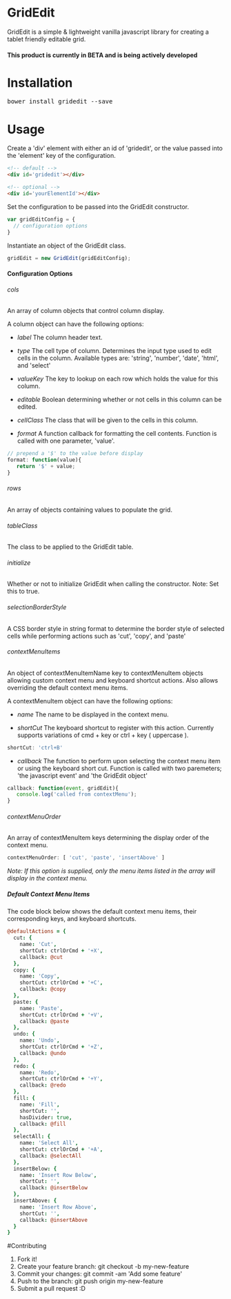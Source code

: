 # GridEdit
GridEdit is a simple & lightweight vanilla javascript library for creating a tablet friendly editable grid.
#### This product is currently in BETA and is being actively developed
# Installation
<pre>bower install gridedit --save</pre>
# Usage
Create a 'div' element with either an id of 'gridedit', or the value passed into the 'element' key of the configuration.
``` html
<!-- default -->
<div id='gridedit'></div>

<!-- optional -->
<div id='yourElementId'></div>
```
Set the configuration to be passed into the GridEdit constructor.
``` javascript
var gridEditConfig = {
  // configuration options
}
```
Instantiate an object of the GridEdit class.
``` javascript
gridEdit = new GridEdit(gridEditConfig);
```
#### Configuration Options
###### cols
An array of column objects that control column display.

A column object can have the following options:
* *label*
The column header text.

* *type*
The cell type of column. Determines the input type used to edit cells in the column.
Available types are: 'string', 'number', 'date', 'html', and 'select'

* *valueKey*
The key to lookup on each row which holds the value for this column.

* *editable*
Boolean determining whether or not cells in this column can be edited.

* *cellClass*
The class that will be given to the cells in this column.

* *format*
A function callback for formatting the cell contents.
Function is called with one parameter, 'value'.
``` javascript
// prepend a '$' to the value before display
format: function(value){
   return '$' + value;
}
```

###### rows
An array of objects containing values to populate the grid.
###### tableClass
The class to be applied to the GridEdit table.
###### initialize
Whether or not to initialize GridEdit when calling the constructor.
Note: Set this to true.
###### selectionBorderStyle
A CSS border style in string format to determine the border style of selected cells while performing actions such as 'cut', 'copy', and 'paste'
###### contextMenuItems
An object of contextMenuItemName key to contextMenuItem objects allowing custom context menu and keyboard shortcut actions.  Also allows overriding the default context menu items.

A contextMenuItem object can have the following options:
* *name*
The name to be displayed in the context menu.

* *shortCut*
The keyboard shortcut to register with this action.  Currently supports variations of cmd + key or ctrl + key ( uppercase ).
``` javascript
shortCut: 'ctrl+B'
```

* *callback*
The function to perform upon selecting the context menu item or using the keyboard short cut.
Function is called with two paremeters; 'the javascript event' and 'the GridEdit object'
``` javascript
callback: function(event, gridEdit){
   console.log('called from contextMenu');
}
```

###### contextMenuOrder
An array of contextMenuItem keys determining the display order of the context menu.
``` javascript
contextMenuOrder: [ 'cut', 'paste', 'insertAbove' ]
```
*Note: If this option is supplied, only the menu items listed in the array will display in the context menu.*
##### Default Context Menu Items
The code block below shows the default context menu items, their corresponding keys, and keyboard shortcuts.
``` coffeescript
@defaultActions = {
  cut: {
    name: 'Cut',
    shortCut: ctrlOrCmd + '+X',
    callback: @cut
  },
  copy: {
    name: 'Copy',
    shortCut: ctrlOrCmd + '+C',
    callback: @copy
  },
  paste: {
    name: 'Paste',
    shortCut: ctrlOrCmd + '+V',
    callback: @paste
  },
  undo: {
    name: 'Undo',
    shortCut: ctrlOrCmd + '+Z',
    callback: @undo
  },
  redo: {
    name: 'Redo',
    shortCut: ctrlOrCmd + '+Y',
    callback: @redo
  },
  fill: {
    name: 'Fill',
    shortCut: '',
    hasDivider: true,
    callback: @fill
  },
  selectAll: {
    name: 'Select All',
    shortCut: ctrlOrCmd + '+A',
    callback: @selectAll
  },
  insertBelow: {
    name: 'Insert Row Below',
    shortCut: '',
    callback: @insertBelow
  },
  insertAbove: {
    name: 'Insert Row Above',
    shortCut: '',
    callback: @insertAbove
  }
}
```
#Contributing

1. Fork it!
2. Create your feature branch: git checkout -b my-new-feature
3. Commit your changes: git commit -am 'Add some feature'
4. Push to the branch: git push origin my-new-feature
5. Submit a pull request :D





